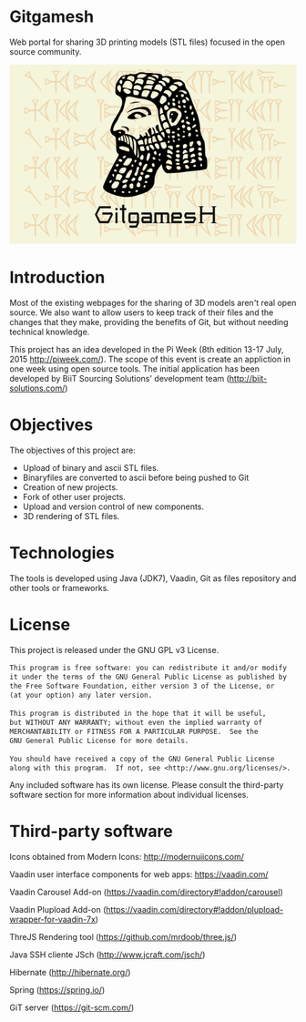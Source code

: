 # Gitgamesh
Web portal for sharing 3D printing models (STL files) focused in the open source community.

![alt tag](https://github.com/a-perez/Gitgamesh/blob/master/gitgamesh-gui/src/logo/gitgamesh-logo.png)

# Introduction

Most of the existing webpages for the sharing of 3D models aren't real open source. We also want to allow users to keep track of their files and the changes that they make, providing the benefits of Git, but without needing technical knowledge.

This project has an idea developed in the Pi Week (8th edition 13-17 July, 2015 http://piweek.com/). The scope of this event is create an appliction in one week using open source tools. The initial application has been developed by BiiT Sourcing Solutions' development team (http://biit-solutions.com/)

# Objectives
The objectives of this project are: 
* Upload of binary and ascii STL files.
* Binaryfiles are converted to ascii before being pushed to Git
* Creation of new projects.
* Fork of other user projects.
* Upload and version control of new components.
* 3D rendering of STL files.

# Technologies

The tools is developed using Java (JDK7), Vaadin, Git as files repository and other tools or frameworks. 

# License

This project is released under the GNU GPL v3 License. 

    This program is free software: you can redistribute it and/or modify
    it under the terms of the GNU General Public License as published by
    the Free Software Foundation, either version 3 of the License, or
    (at your option) any later version.

    This program is distributed in the hope that it will be useful,
    but WITHOUT ANY WARRANTY; without even the implied warranty of
    MERCHANTABILITY or FITNESS FOR A PARTICULAR PURPOSE.  See the
    GNU General Public License for more details.

    You should have received a copy of the GNU General Public License
    along with this program.  If not, see <http://www.gnu.org/licenses/>.
    
Any included software has its own license. Please consult the third-party software section for more information about individual licenses.

# Third-party software
Icons obtained from Modern Icons: http://modernuiicons.com/

Vaadin user interface components for web apps: https://vaadin.com/

Vaadin Carousel Add-on (https://vaadin.com/directory#!addon/carousel)

Vaadin Plupload Add-on (https://vaadin.com/directory#!addon/plupload-wrapper-for-vaadin-7x)

ThreJS Rendering tool (https://github.com/mrdoob/three.js/)

Java SSH cliente JSch (http://www.jcraft.com/jsch/)

Hibernate (http://hibernate.org/)

Spring (https://spring.io/)



GiT server (https://git-scm.com/)


